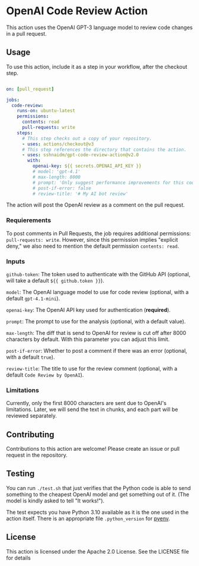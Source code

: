 # OpenAI Code Review Action

This action uses the OpenAI GPT-3 language model to review code changes in a pull request.

## Usage

To use this action, include it as a step in your workflow, after the checkout step.

```yaml

on: [pull_request]

jobs:
  code-review:
    runs-on: ubuntu-latest
    permissions:
      contents: read
      pull-requests: write
    steps:
      # This step checks out a copy of your repository.
      - uses: actions/checkout@v3
      # This step references the directory that contains the action.
      - uses: sshnaidm/gpt-code-review-action@v2.0
        with:
          openai-key: ${{ secrets.OPENAI_API_KEY }}
          # model: 'gpt-4.1'
          # max-length: 8000
          # prompt: 'Only suggest performance improvements for this code.'
          # post-if-error: false
          # review-title: '# My AI bot review'

```

The action will post the OpenAI review as a comment on the pull request.

### Requierements

To post comments in Pull Requests, the job requires additional permissions: `pull-requests: write`. However, since this permission implies "explicit deny," we also need to mention the default permission `contents: read`.

### Inputs

`github-token`: The token used to authenticate with the GitHub API (optional, will take a default `${{ github.token }}`).

`model`: The OpenAI language model to use for code review (optional, with a default `gpt-4.1-mini`).

`openai-key`: The OpenAI API key used for authentication (**required**).

`prompt`: The prompt to use for the analysis (optional, with a default value).

`max-length`: The diff that is send to OpenAI for review is cut off after 8000 characters by default. With this parameter you can adjust this limit.

`post-if-error`: Whether to post a comment if there was an error (optional, with a default `true`).

`review-title`: The title to use for the review comment (optional, with a default `Code Review by OpenAI`).

### Limitations

Currently, only the first 8000 characters are sent due to OpenAI's limitations. Later, we will send the text in chunks, and each part will be reviewed separately.

## Contributing

Contributions to this action are welcome! Please create an issue or pull request in the repository.

## Testing

You can run `./test.sh` that just verifies that the Python code is able to send something to the cheapest OpenAI model and get something out of it. (The model is kindly asked to tell "It works!").

The test expects you have Python 3.10 available as it is the one used in the action itself. There is an appropriate file `.python_version` for [pyenv](https://github.com/pyenv/pyenv).

## License

This action is licensed under the Apache 2.0 License. See the LICENSE file for details
